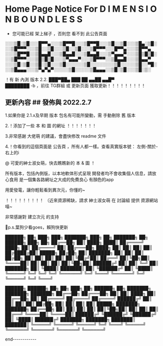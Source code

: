                                                                                                                        
# Home Page Notice For D I M E N S I O N   B O U N D L E S S

- 您可能已經 架上梯子 ，否則您 看不到 此公告頁面

░░░▒█░▒█░░░█▀▀▄░░░▒█▀▀█░░░▒█▀▀█░░░▒█░░▒█░░░▒█▄░▒█░░░▒█▀▀▀░░░▒█░░▒█░░░▒█░░▒█░░░▒█▀▀▀░░░█▀▀▄░░░▒█▀▀▄
░░░▒█▀▀█░░▒█▄▄█░░░▒█▄▄█░░░▒█▄▄█░░░▒▀▄▄▄▀░░░▒█▒█▒█░░░▒█▀▀▀░░░▒█▒█▒█░░░▒▀▄▄▄▀░░░▒█▀▀▀░░▒█▄▄█░░░▒█▄▄▀
░░░▒█░▒█░░▒█░▒█░░░▒█░░░░░░▒█░░░░░░░░▒█░░░░░▒█░░▀█░░░▒█▄▄▄░░░▒▀▄▀▄▀░░░░░▒█░░░░░▒█▄▄▄░░▒█░▒█░░░▒█░▒░

！有 新 內測 版本 2.2.    ███▀██▄
                       ███   ██
                          ▄▄██
                       ▄▄█▀   
                       ████████   -b  ，前往 TG群組 或 更新页面 獲取更新！！！！！！！！！

## 更新內容 ##   發佈與 2022.2.7

1.如果你是 2.1.x及早期 版本 包名有可能所變動，需 手動刪除 舊 版本

2.！添加了一些 本 和 圖 的網址 ！！！！！！！

3.非常感謝 大佬萌 的建議，會盡快修改 readme 文件

4.！你看到的這個頁面是 公告頁 ，所有人都一樣。查看真實版本號： 左側-關於-右上的i



@ 可愛的紳士淑女萌，快去瞧瞧新的 本 & 圖 ！

所有版本，包括內側版，以本地軟体形式呈現
開發者均不會收集個人信息，請放心食用
是一個集各路網址之大成的免費良心 有顏色的app

用愛發電，讓你輕鬆看到異次元，你懂的~

！！！！！！！！！ （近來資源稀缺，請求 紳士淑女萌 在 討論組 提供 資源網站 喵~

非常感謝對 建立次元 的支持

🐶p.s.葉狗少看goes，賴狗快更新

██████╗     ██╗    ███╗   ███╗    ███████╗    ███╗   ██╗    ███████╗    ██╗     ██████╗     ███╗   ██╗
██╔══██╗    ██║    ████╗ ████║    ██╔════╝    ████╗  ██║    ██╔════╝    ██║    ██╔═══██╗   ████╗  ██║
██║  ██║    ██║    ██╔████╔██║    █████╗      ██╔██╗ ██║    ███████╗    ██║    ██║   ██║    ██╔██╗ ██║
██║  ██║    ██║    ██║╚██╔╝██║    ██╔══╝      ██║╚██╗██║    ╚════██║    ██║    ██║   ██║    ██║╚██╗██║
██████╔╝    ██║    ██║ ╚═╝ ██║    ███████╗    ██║ ╚████║    ███████║   ██║    ╚██████╔╝    ██║ ╚████║
╚═════╝     ╚═╝    ╚═╝     ╚═╝    ╚══════╝    ╚═╝  ╚═══╝    ╚══════╝    ╚═╝     ╚═════╝     ╚═╝  ╚═══╝


██████╗       ██████╗     ██╗   ██╗    ███╗   ██╗    ██████╗    ██╗          ███████╗    ███████╗    ███████╗
██╔══██╗    ██╔═══██╗    ██║   ██║    ████╗  ██║   ██╔══██╗    ██║         ██╔════╝    ██╔════╝    ██╔════╝
██████╔╝    ██║    ██║    ██║   ██║    ██╔██╗ ██║   ██║  ██║    ██║         █████╗      ███████╗    ███████╗
██╔══██╗    ██║    ██║    ██║   ██║    ██║╚██╗██║   ██║  ██║    ██║         ██╔══╝      ╚════██║    ╚════██║
██████╔╝    ╚██████╔╝    ╚██████╔╝    ██║ ╚████║   ██████╔╝    ███████╗   ███████╗    ███████║    ███████║
╚═════╝      ╚═════╝      ╚═════╝     ╚═╝  ╚═══╝    ╚═════╝     ╚══════╝   ╚══════╝    ╚══════╝    ╚══════╝

end------------
